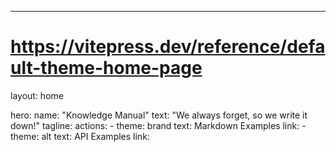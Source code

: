 ---
# https://vitepress.dev/reference/default-theme-home-page
layout: home

hero:
  name: "Knowledge Manual"
  text: "We always forget, so we write it down!"
  tagline: 
  actions:
    - theme: brand
      text: Markdown Examples
      link: 
    - theme: alt
      text: API Examples
      link: 

